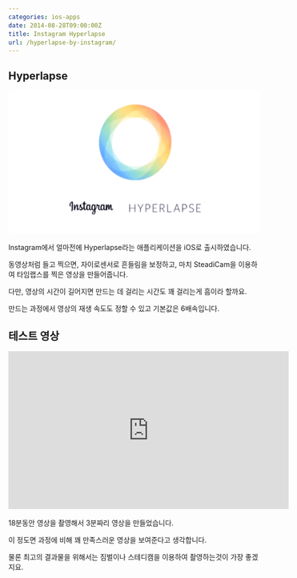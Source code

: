 ```yaml
---
categories: ios-apps
date: 2014-08-28T09:00:00Z
title: Instagram Hyperlapse
url: /hyperlapse-by-instagram/
---
```


## Hyperlapse

<img src="/images/EyRiz8wOg.jpg" alt="niceb5y blog">

Instagram에서 얼마전에 Hyperlapse라는 애플리케이션을 iOS로 출시하였습니다.

동영상처럼 들고 찍으면, 자이로센서로 흔들림을 보정하고, 마치 SteadiCam을 이용하여 타임랩스를 찍은 영상을 만들어줍니다.

다만, 영상의 시간이 길어지면 만드는 데 걸리는 시간도 꽤 걸리는게 흠이라 할까요. 

만드는 과정에서 영상의 재생 속도도 정할 수 있고 기본값은 6배속입니다.


## 테스트 영상

<div class="embed-responsive embed-responsive-16by9">
  <iframe width="560" height="315" src="https://www.youtube.com/embed/HZu-Y9emcT0" frameborder="0" allowfullscreen></iframe>
</div>

18분동안 영상을 촬영해서 3분짜리 영상을 만들었습니다.

이 정도면 과정에 비해 꽤 만족스러운 영상을 보여준다고 생각합니다.

물론 최고의 결과물을 위해서는 짐벌이나 스테디캠을 이용하여 촬영하는것이 가장 좋겠지요.

